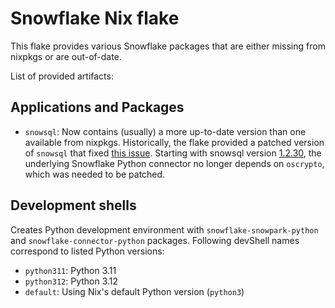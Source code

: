 # Snowflake Nix flake

This flake provides various Snowflake packages that are either missing from nixpkgs or are out-of-date.

List of provided artifacts:

## Applications and Packages
- `snowsql`: Now contains (usually) a more up-to-date version than one available from nixpkgs. Historically, the flake provided a patched version of `snowsql` that fixed [this issue](https://github.com/NixOS/nixpkgs/issues/199622). Starting with snowsql version [1.2.30](https://docs.snowflake.com/en/release-notes/clients-drivers/snowsql-2023#version-1-2-30-november-13-2023),  the underlying Snowflake Python connector no longer depends on `oscrypto`, which was needed to be patched.

## Development shells

Creates Python development environment with `snowflake-snowpark-python` and `snowflake-connector-python` packages. Following devShell names correspond to listed Python versions:
- `python311`: Python 3.11
- `python312`: Python 3.12
- `default`: Using Nix's default Python version (`python3`)
